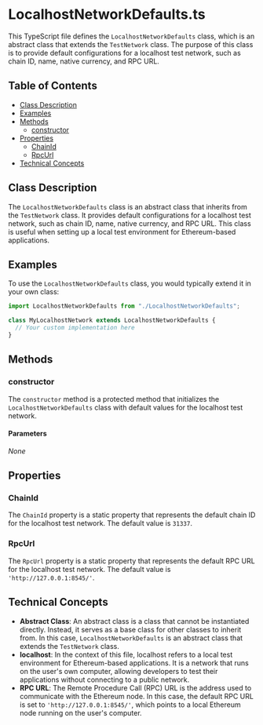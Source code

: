 # LocalhostNetworkDefaults.ts

This TypeScript file defines the `LocalhostNetworkDefaults` class, which is an abstract class that extends the `TestNetwork` class. The purpose of this class is to provide default configurations for a localhost test network, such as chain ID, name, native currency, and RPC URL.

## Table of Contents

- [Class Description](#class-description)
- [Examples](#examples)
- [Methods](#methods)
  - [constructor](#constructor)
- [Properties](#properties)
  - [ChainId](#chainid)
  - [RpcUrl](#rpcurl)
- [Technical Concepts](#technical-concepts)

## Class Description

The `LocalhostNetworkDefaults` class is an abstract class that inherits from the `TestNetwork` class. It provides default configurations for a localhost test network, such as chain ID, name, native currency, and RPC URL. This class is useful when setting up a local test environment for Ethereum-based applications.

## Examples

To use the `LocalhostNetworkDefaults` class, you would typically extend it in your own class:

```typescript
import LocalhostNetworkDefaults from "./LocalhostNetworkDefaults";

class MyLocalhostNetwork extends LocalhostNetworkDefaults {
  // Your custom implementation here
}
```

## Methods

### constructor

The `constructor` method is a protected method that initializes the `LocalhostNetworkDefaults` class with default values for the localhost test network.

#### Parameters

_None_

## Properties

### ChainId

The `ChainId` property is a static property that represents the default chain ID for the localhost test network. The default value is `31337`.

### RpcUrl

The `RpcUrl` property is a static property that represents the default RPC URL for the localhost test network. The default value is `'http://127.0.0.1:8545/'`.

## Technical Concepts

- **Abstract Class**: An abstract class is a class that cannot be instantiated directly. Instead, it serves as a base class for other classes to inherit from. In this case, `LocalhostNetworkDefaults` is an abstract class that extends the `TestNetwork` class.
- **localhost**: In the context of this file, localhost refers to a local test environment for Ethereum-based applications. It is a network that runs on the user's own computer, allowing developers to test their applications without connecting to a public network.
- **RPC URL**: The Remote Procedure Call (RPC) URL is the address used to communicate with the Ethereum node. In this case, the default RPC URL is set to `'http://127.0.0.1:8545/'`, which points to a local Ethereum node running on the user's computer.